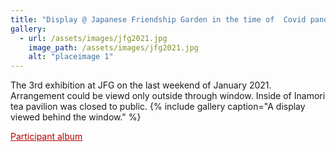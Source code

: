 ```yaml
---
title: "Display @ Japanese Friendship Garden in the time of  Covid pandemic"
gallery:
  - url: /assets/images/jfg2021.jpg
    image_path: /assets/images/jfg2021.jpg
    alt: "placeimage 1"
---
```

The 3rd exhibition at JFG on the last weekend of January 2021. Arrangement could be viewd only outside through window. Inside of Inamori tea pavilion was closed to public.
{% include gallery caption="A display viewed behind the window." %}




<a href="https://photos.app.goo.gl/GVACYAzgRDh43Pkf7" style="color:rgb(180, 0, 0)" >Participant album</a>



